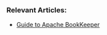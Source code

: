 ### Relevant Articles:

- [Guide to Apache BookKeeper](https://www.baeldung.com/java-apache-bookkeeper)
